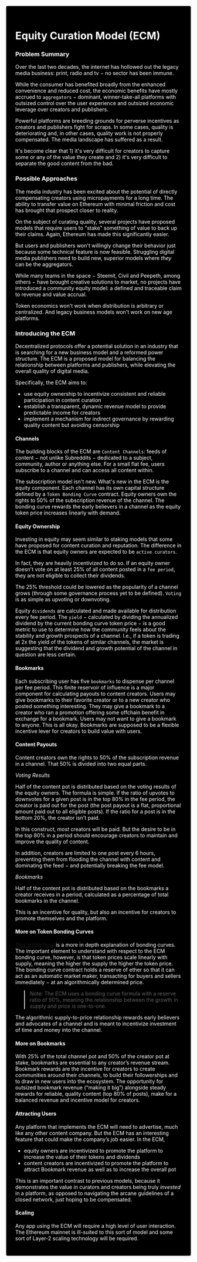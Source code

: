 <div style="background-color: black; color: white; padding: 25px; border-radius: 4px">

# **Equity Curation Model (ECM)**


### **Problem Summary**
Over the last two decades, the internet has hollowed out the legacy media business: print, radio and tv &#8722; no sector has been immune. 

While the consumer has benefited broadly from the enhanced convenience and reduced cost, the economic benefits have mostly accrued to `aggregators` &#8722; dominant, winner-take-all platforms with outsized control over the user experience and outsized  economic leverage over creators and publishers. 

Powerful platforms are breeding grounds for perverse incentives as creators and publishers fight for scraps. In some cases, quality is deteriorating and, in other cases, quality work is not properly compensated. The media landscape has suffered as a result.

It's become clear that 1) it's very difficult for creators to capture some or any of the value they create and 2) it's very difficult to separate the good content from the bad.


### **Possible Approaches**
The media industry has been excited about the potential of directly compensating creators using micropayments for a long time. The ability to transfer value on Ethereum with minimal friction and cost has brought that prospect closer to reality. 

On the subject of curating quality, several projects have proposed models that require users to "stake" something of value to back up their claims. Again, Ethereum has made this significantly easier.

But users and publishers won't willingly change their behavior just because some technical feature is now feasible. Struggling digital media publishers need to build new, superior models where *they* can be the aggregators. 

While many teams in the space &#8722; Steemit, Civil and Peepeth, among others &#8722; have brought creative solutions to market, no projects have introduced a community equity model: a defined and traceable claim to revenue and value accrual. 

Token economics won't work when distribution is arbitrary or centralized. And legacy business models won't work on new age platforms.


### **Introducing the ECM**

Decentralized protocols offer a potential solution in an industry that is searching for a new business model and a reformed power structure. The ECM is a proposed model for balancing the relationship between platforms and publishers, while elevating the overall quality of digital media. 

Specifically, the ECM aims to:
- use equity ownership to incentivize consistent and reliable participation in content curation
- establish a transparent, dynamic revenue model to provide predictable income for creators
- implement a mechanism for indirect governance by rewarding quality content but avoiding censorship

#### Channels
The building blocks of the ECM are `Content Channels`: feeds of content &#8722; not unlike Subreddits &#8722; dedicated to a subject, community, author or anything else. For a small flat fee, users subscribe to a channel and can access all content within.

The subscription model isn't new. What's new in the ECM is the equity component. Each channel has its own capital structure defined by a `Token Bonding Curve` contract. Equity owners own the rights to 50% of the subscription revenue of the channel. The  bonding curve rewards the early believers in a channel as the equity token price increases linearly with demand.

#### Equity Ownership
Investing in equity may seem similar to staking models that some have proposed for content curation and reputation. The difference in the ECM is that equity owners are expected to be `active curators`. 

In fact, they are heavily incentivized to do so. If an equity owner doesn't vote on at least 25% of all content posted in a `fee period`, they are not eligible to collect their dividends. 

The 25% threshold could be lowered as the popularity of a channel grows (through some governance process yet to be defined). `Voting` is as simple as upvoting or downvoting. 

Equity `dividends` are calculated and made available for distribution every fee period. The `yield` &#8722; calculated by dividing the annualized dividend by the current bonding curve token price &#8722; is a good metric to use to determine how the community feels about the stability and growth prospects of a channel. I.e., if a token is trading at 2x the yield of the tokens of similar channels, the market is suggesting that the dividend and growth potential of the channel in question are less certain.

#### Bookmarks
Each subscribing user has five `bookmarks` to dispense per channel per fee period. This finite reservoir of influence is a major component for calculating payouts to content creators. Users may give bookmarks to their favorite creator or to a new creator who posted something interesting. They may give a bookmark to a creator who ran a promotion offering some offchain benefit in exchange for a bookmark. Users may not want to give a bookmark to anyone. This is all okay. Bookmarks are supposed to be a flexible incentive lever for creators to build value with users. 

#### Content Payouts
Content creators own the rights to 50% of the subscription revenue in a channel. That 50% is divided into two equal parts. 

*Voting Results* 

Half of the content pot is distributed based on the voting results of the equity owners. The formula is simple. If the ratio of upvotes to downvotes for a given post is in the top 80% in the fee period, the creator is paid out for the post (the post payout is a flat, proportional amount paid out to all eligible posts). If the ratio for a post is in the bottom 20%, the creator isn't paid. 

In this construct, *most* creators will be paid. But the desire to be in the top 80% in a period should encourage creators to maintain and improve the quality of content.

In addition, creators are limited to one post every 6 hours, preventing them from flooding the channel with content and dominating the feed &#8722; and potentially breaking the fee model.

*Bookmarks*

Half of the content pot is distributed based on the bookmarks a creator receives in a period, calculated as a percentage of total bookmarks in the channel.

This is an incentive for quality, but also an incentive for creators to promote themselves and the platform.

#### More on Token Bonding Curves

[This article here](https://medium.com/coinmonks/token-bonding-curves-explained-7a9332198e0e) is a more in depth explanation of bonding curves. The important element to understand with respect to the ECM bonding curve, however, is that token prices scale linearly with supply, meaning the higher the supply the higher the token price. The bonding curve contract holds a reserve of ether so that it can act as an automatic market maker, transacting for buyers and sellers immediately &#8722; at an algorithmically determined price. 

> Note: The ECM uses a bonding curve formula with a reserve ratio of 50%, meaning the relationship between the growth in supply and price is one-to-one. 

The algorithmic supply-to-price relationship rewards early believers and advocates of a channel and is meant to incentivize investment of time and money into the channel.


#### More on Bookmarks
With 25% of the total channel pot and 50% of the creator pot at stake, bookmarks are essential to any creator’s revenue stream. Bookmark rewards are the incentive for creators to create communities around their channels, to build their followerships and to draw in new users into the ecosystem. The opportunity for outsized bookmark revenue (“making it big”) alongside steady rewards for reliable, quality content (top 80% of posts), make for a balanced revenue and incentive model for creators.

#### Attracting Users

Any platform that implements the ECM will need to advertise, much like any other content company. But the ECM has an interesting feature that could make the company’s job easier. In the ECM,
- equity owners are incentivized to promote the platform to increase the value of their tokens and dividends
- content creators are incentivized to promote the platform to attract Bookmark revenue as well as to increase the overall pot

This is an important contrast to previous models, because it demonstrates the value in curators and creators being truly *invested* in a platform, as opposed to navigating the arcane guidelines of a closed network, just hoping to be compensated.

#### Scaling
Any app using the ECM will require a high level of user interaction. The Ethereum mainnet is ill-suited to this sort of model and some sort of Layer-2 scaling technology will be required. 
</div>
